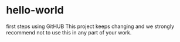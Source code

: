 # hello-world
first steps using GitHUB
This project keeps changing and we strongly recommend not to use this in any part of your work.
